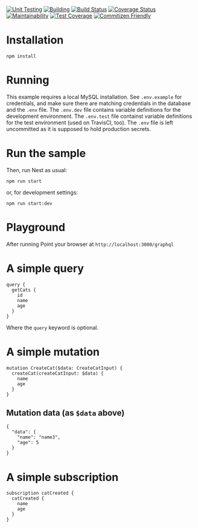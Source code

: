 [![Unit Testing](https://github.com/marcobuschini/nestjs-graphql-mysql-dev-ops-starter/actions/workflows/unittest.yml/badge.svg)](https://github.com/marcobuschini/nestjs-graphql-mysql-dev-ops-starter/actions/workflows/unittest.yml)
[![Building](https://github.com/marcobuschini/nestjs-graphql-mysql-dev-ops-starter/actions/workflows/build.yml/badge.svg)](https://github.com/marcobuschini/nestjs-graphql-mysql-dev-ops-starter/actions/workflows/build.yml)
[![Build Status](https://travis-ci.org/marcobuschini/nestjs-graphql-mysql-dev-ops-starter.svg?branch=master)](https://travis-ci.org/marcobuschini/nestjs-graphql-mysql-dev-ops-starter)
[![Coverage Status](https://coveralls.io/repos/github/marcobuschini/nestjs-graphql-mysql-dev-ops-starter/badge.svg?branch=master)](https://coveralls.io/github/marcobuschini/nestjs-graphql-mysql-dev-ops-starter?branch=master)
[![Maintainability](https://api.codeclimate.com/v1/badges/61f98d04974944651e7e/maintainability)](https://codeclimate.com/github/marcobuschini/nestjs-graphql-mysql-dev-ops-starter/maintainability)
[![Test Coverage](https://api.codeclimate.com/v1/badges/61f98d04974944651e7e/test_coverage)](https://codeclimate.com/github/marcobuschini/nestjs-graphql-mysql-dev-ops-starter/test_coverage)
[![Commitizen Friendly](https://img.shields.io/badge/commitizen-friendly-brightgreen)](http://commitizen.github.io/cz-cli/)

# Installation

`npm install`

# Running

This example requires a local MySQL installation.
See `.env.example` for credentials, and make sure there are matching credentials in the database and the `.env` file.
The `.env.dev` file contains variable definitions for the development environment.
The `.env.test` file containst variable definitions for the test environment (used on TravisCI, too).
The `.env` file is left uncommitted as it is supposed to hold production secrets.

# Run the sample

Then, run Nest as usual:

`npm run start`

or, for development settings:

`npm run start:dev`

# Playground

After running
Point your browser at `http://localhost:3000/graphql`

# A simple query

```
query {
  getCats {
    id
    name
    age
  }
}
```

Where the `query` keyword is optional.

# A simple mutation

```
mutation CreateCat($data: CreateCatInput) {
  createCat(createCatInput: $data) {
    name
    age
  }
}
```

## Mutation data (as `$data` above)

```
{
  "data": {
    "name": "name3",
    "age": 5
  }
}
```

# A simple subscription

```
subscription catCreated {
  catCreated {
    name
    age
  }
}
```
